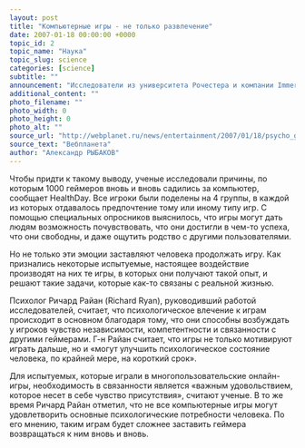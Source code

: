 ```yaml
---
layout: post
title: "Компьютерные игры - не только развлечение"
date: 2007-01-18 00:00:00 +0000
topic_id: 2
topic_name: "Наука"
topic_slug: science
categories: [science]
subtitle: ""
announcement: "Исследователи из университета Рочестера и компании Immersyve выявили, что компьютерные игры служат не столько развлечением, сколько способом удовлетворения других, более серьезных психологических потребностей."
additional_content: ""
photo_filename: ""
photo_width: 0
photo_height: 0
photo_alt: ""
source_url: "http://webplanet.ru/news/entertainment/2007/01/18/psycho_games.html"
source_text: "Вебпланета"
author: "Александр РЫБАКОВ"
---
```

Чтобы придти к такому выводу, ученые исследовали причины, по которым 1000 геймеров вновь и вновь садились за компьютер, сообщает HealthDay. Все игроки были поделены на 4 группы, в каждой из которых отдавалось предпочтение тому или иному типу игр. С помощью специальных опросников выяснилось, что игры могут дать людям возможность почувствовать, что они достигли в чем-то успеха, что они свободны, и даже ощутить родство с другими пользователями.

Но не только эти эмоции заставляют человека продолжать игру. Как признались некоторые испытуемые, настоящее воздействие производят на них те игры, в которых они получают такой опыт, и решают такие задачи, которые как-то связаны с реальной жизнью.

Психолог Ричард Райан (Richard Ryan), руководивший работой исследователей, считает, что психологическое влечение к играм происходит в основном благодаря тому, что они способны возбуждать у игроков чувство независимости, компетентности и связанности с другими геймерами. Г-н Райан считает, что игры не только мотивируют играть дальше, но и «могут улучшить психологическое состояние человека, по крайней мере, на короткий срок».

Для испытуемых, которые играли в многопользовательские онлайн-игры, необходимость в связанности является «важным удовольствием, которое несет в себе чувство присутствия», считают ученые. В то же время Ричард Райан отметил, что не все компьютерные игры могут удовлетворить основные психологические потребности человека. По его мнению, таким играм будет сложнее заставить геймера возвращаться к ним вновь и вновь.
